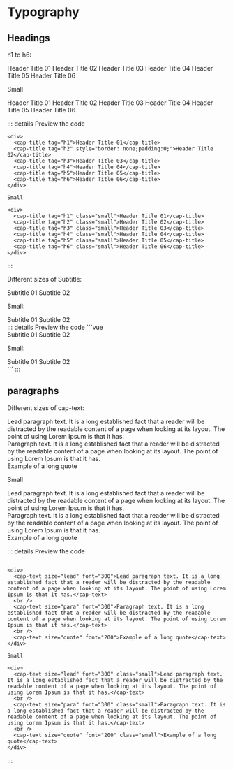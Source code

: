 # Typography

## Headings

h1 to h6:

<div>
  <cap-title tag="h1">Header Title 01</cap-title>
  <cap-title tag="h2" style="border: none;padding:0;">Header Title 02</cap-title>
  <cap-title tag="h3">Header Title 03</cap-title>
  <cap-title tag="h4">Header Title 04</cap-title>
  <cap-title tag="h5">Header Title 05</cap-title>
  <cap-title tag="h6">Header Title 06</cap-title>
</div>

Small

<div>
  <cap-title tag="h1" class="small">Header Title 01</cap-title>
  <cap-title tag="h2" class="small">Header Title 02</cap-title>
  <cap-title tag="h3" class="small">Header Title 03</cap-title>
  <cap-title tag="h4" class="small">Header Title 04</cap-title>
  <cap-title tag="h5" class="small">Header Title 05</cap-title>
  <cap-title tag="h6" class="small">Header Title 06</cap-title>
</div>

::: details Preview the code
```vue
<div>
  <cap-title tag="h1">Header Title 01</cap-title>
  <cap-title tag="h2" style="border: none;padding:0;">Header Title 02</cap-title>
  <cap-title tag="h3">Header Title 03</cap-title>
  <cap-title tag="h4">Header Title 04</cap-title>
  <cap-title tag="h5">Header Title 05</cap-title>
  <cap-title tag="h6">Header Title 06</cap-title>
</div>

Small

<div>
  <cap-title tag="h1" class="small">Header Title 01</cap-title>
  <cap-title tag="h2" class="small">Header Title 02</cap-title>
  <cap-title tag="h3" class="small">Header Title 03</cap-title>
  <cap-title tag="h4" class="small">Header Title 04</cap-title>
  <cap-title tag="h5" class="small">Header Title 05</cap-title>
  <cap-title tag="h6" class="small">Header Title 06</cap-title>
</div>
```
:::

Different sizes of Subtitle:
<div>
  <cap-title type="subheading" size="1" transform="uppercase">Subtitle 01</cap-title>
  <cap-title type="subheading" size="2" transform="uppercase">Subtitle 02</cap-title>
</div>

Small:
<div>
  <cap-title type="subheading" class="small" size="1" transform="uppercase">Subtitle 01</cap-title>
  <cap-title type="subheading" class="small" size="2" transform="uppercase">Subtitle 02</cap-title>
</div>
::: details Preview the code
```vue
<div>
  <cap-title type="subheading" size="1" transform="uppercase">Subtitle 01</cap-title>
  <cap-title type="subheading" size="2" transform="uppercase">Subtitle 02</cap-title>
</div>

Small:
<div>
  <cap-title type="subheading" class="small" size="1" transform="uppercase">Subtitle 01</cap-title>
  <cap-title type="subheading" class="small" size="2" transform="uppercase">Subtitle 02</cap-title>
</div>
```
:::

## paragraphs

Different sizes of cap-text:

<div>
  <cap-text size="lead" font="300">Lead paragraph text. It is a long established fact that a reader will be distracted by the readable content of a page when looking at its layout. The point of using Lorem Ipsum is that it has.</cap-text>
  <br />
  <cap-text size="para" font="300">Paragraph text. It is a long established fact that a reader will be distracted by the readable content of a page when looking at its layout. The point of using Lorem Ipsum is that it has.</cap-text>
  <br />
  <cap-text size="quote" font="200">Example of a long quote</cap-text>
</div>

Small

<div>
  <cap-text size="lead" font="300" class="small">Lead paragraph text. It is a long established fact that a reader will be distracted by the readable content of a page when looking at its layout. The point of using Lorem Ipsum is that it has.</cap-text>
  <br />
  <cap-text size="para" font="300" class="small">Paragraph text. It is a long established fact that a reader will be distracted by the readable content of a page when looking at its layout. The point of using Lorem Ipsum is that it has.</cap-text>
  <br />
  <cap-text size="quote" font="200" class="small">Example of a long quote</cap-text>
</div>


::: details Preview the code
```vue

<div>
  <cap-text size="lead" font="300">Lead paragraph text. It is a long established fact that a reader will be distracted by the readable content of a page when looking at its layout. The point of using Lorem Ipsum is that it has.</cap-text>
  <br />
  <cap-text size="para" font="300">Paragraph text. It is a long established fact that a reader will be distracted by the readable content of a page when looking at its layout. The point of using Lorem Ipsum is that it has.</cap-text>
  <br />
  <cap-text size="quote" font="200">Example of a long quote</cap-text>
</div>

Small

<div>
  <cap-text size="lead" font="300" class="small">Lead paragraph text. It is a long established fact that a reader will be distracted by the readable content of a page when looking at its layout. The point of using Lorem Ipsum is that it has.</cap-text>
  <br />
  <cap-text size="para" font="300" class="small">Paragraph text. It is a long established fact that a reader will be distracted by the readable content of a page when looking at its layout. The point of using Lorem Ipsum is that it has.</cap-text>
  <br />
  <cap-text size="quote" font="200" class="small">Example of a long quote</cap-text>
</div>

```
:::